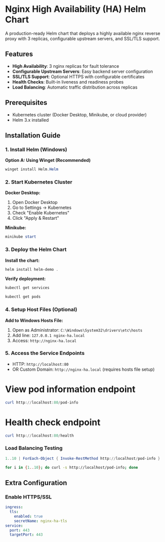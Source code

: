 # Nginx High Availability (HA) Helm Chart

A production-ready Helm chart that deploys a highly available nginx reverse proxy with 3 replicas, configurable upstream servers, and SSL/TLS support.

## Features

- **High Availability**: 3 nginx replicas for fault tolerance
- **Configurable Upstream Servers**: Easy backend server configuration
- **SSL/TLS Support**: Optional HTTPS with configurable certificates
- **Health Checks**: Built-in liveness and readiness probes
- **Load Balancing**: Automatic traffic distribution across replicas

## Prerequisites

- Kubernetes cluster (Docker Desktop, Minikube, or cloud provider)
- Helm 3.x installed

## Installation Guide

### 1. Install Helm (Windows)

**Option A: Using Winget (Recommended)**
```powershell
winget install Helm.Helm
```

### 2. Start Kubernetes Cluster

**Docker Desktop:**
1. Open Docker Desktop
2. Go to Settings → Kubernetes
3. Check "Enable Kubernetes"
4. Click "Apply & Restart"

**Minikube:**
```powershell
minikube start
```

### 3. Deploy the Helm Chart

**Install the chart:**
```powershell
helm install helm-demo .
```
**Verify deployment:**
```powershell
kubectl get services
```
```powershell
kubectl get pods
```

### 4. Setup Host Files (Optional)
**Add to Windows Hosts File:**
1. Open as Administrator: `C:\Windows\System32\drivers\etc\hosts`
2. Add line: `127.0.0.1 nginx-ha.local`
3. Access: `http://nginx-ha.local`

### 5. Access the Service Endpoints
- HTTP: `http://localhost:80`
- OR Custom Domain: `http://nginx-ha.local` (requires hosts file setup)

# View pod information endpoint
```powershell
curl http://localhost:80/pod-info
```
# Health check endpoint
```powershell
curl http://localhost:80/health
```

### Load Balancing Testing

```powershell
1..10 | ForEach-Object { Invoke-RestMethod http://localhost/pod-info }
```

```bash
for i in {1..10}; do curl -s http://localhost/pod-info; done
```

## Extra Configuration

### Enable HTTPS/SSL

```yaml
ingress:
  tls:
    enabled: true
    secretName: nginx-ha-tls
service:
  port: 443
  targetPort: 443
```